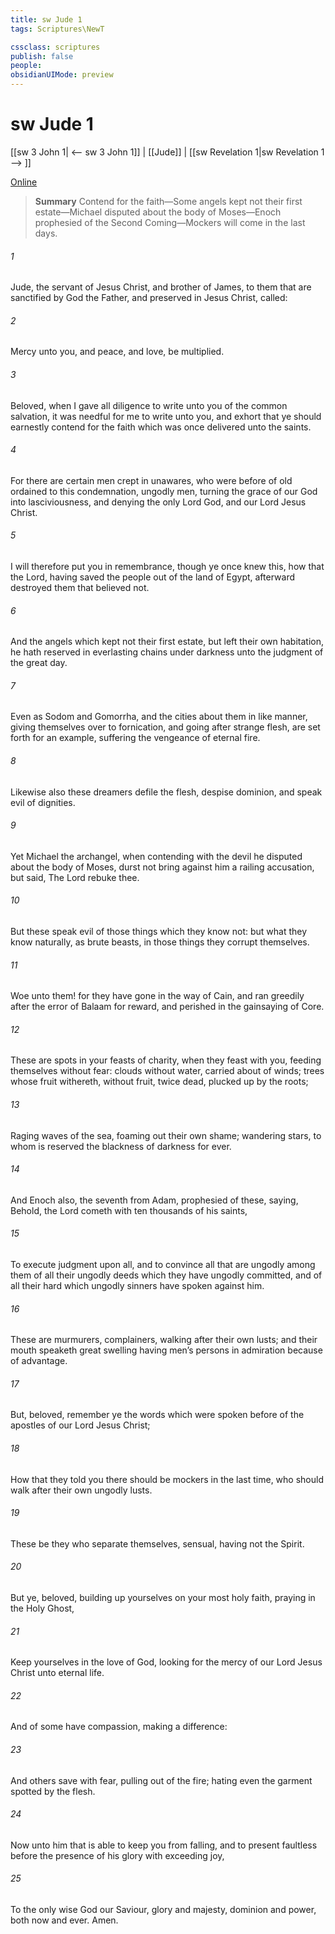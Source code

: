 ```yaml
---
title: sw Jude 1
tags: Scriptures\NewT

cssclass: scriptures
publish: false
people:
obsidianUIMode: preview
---
```


# sw Jude 1
[[sw 3 John 1| <-- sw 3 John 1]] | [[Jude]] | [[sw Revelation 1|sw Revelation 1 --> ]]

[Online](https://churchofjesuschrist.org/study/scriptures/nt/jude/1?lang=eng)

> __Summary__
Contend for the faith—Some angels kept not their first estate—Michael disputed about the body of Moses—Enoch prophesied of the Second Coming—Mockers will come in the last days.

###### 1 
Jude, the servant of Jesus Christ, and brother of James, to them that are sanctified by God the Father, and preserved in Jesus Christ,  called:

###### 2 
Mercy unto you, and peace, and love, be multiplied.

###### 3 
Beloved, when I gave all diligence to write unto you of the common salvation, it was needful for me to write unto you, and exhort  that ye should earnestly contend for the faith which was once delivered unto the saints.

###### 4 
For there are certain men crept in unawares, who were before of old ordained to this condemnation, ungodly men, turning the grace of our God into lasciviousness, and denying the only Lord God, and our Lord Jesus Christ.

###### 5 
I will therefore put you in remembrance, though ye once knew this, how that the Lord, having saved the people out of the land of Egypt, afterward destroyed them that believed not.

###### 6 
And the angels which kept not their first estate, but left their own habitation, he hath reserved in everlasting chains under darkness unto the judgment of the great day.

###### 7 
Even as Sodom and Gomorrha, and the cities about them in like manner, giving themselves over to fornication, and going after strange flesh, are set forth for an example, suffering the vengeance of eternal fire.

###### 8 
Likewise also these  dreamers defile the flesh, despise dominion, and speak evil of dignities.

###### 9 
Yet Michael the archangel, when contending with the devil he disputed about the body of Moses, durst not bring against him a railing accusation, but said, The Lord rebuke thee.

###### 10 
But these speak evil of those things which they know not: but what they know naturally, as brute beasts, in those things they corrupt themselves.

###### 11 
Woe unto them! for they have gone in the way of Cain, and ran greedily after the error of Balaam for reward, and perished in the gainsaying of Core.

###### 12 
These are spots in your feasts of charity, when they feast with you, feeding themselves without fear: clouds  without water, carried about of winds; trees whose fruit withereth, without fruit, twice dead, plucked up by the roots;

###### 13 
Raging waves of the sea, foaming out their own shame; wandering stars, to whom is reserved the blackness of darkness for ever.

###### 14 
And Enoch also, the seventh from Adam, prophesied of these, saying, Behold, the Lord cometh with ten thousands of his saints,

###### 15 
To execute judgment upon all, and to convince all that are ungodly among them of all their ungodly deeds which they have ungodly committed, and of all their hard  which ungodly sinners have spoken against him.

###### 16 
These are murmurers, complainers, walking after their own lusts; and their mouth speaketh great swelling  having men’s persons in admiration because of advantage.

###### 17 
But, beloved, remember ye the words which were spoken before of the apostles of our Lord Jesus Christ;

###### 18 
How that they told you there should be mockers in the last time, who should walk after their own ungodly lusts.

###### 19 
These be they who separate themselves, sensual, having not the Spirit.

###### 20 
But ye, beloved, building up yourselves on your most holy faith, praying in the Holy Ghost,

###### 21 
Keep yourselves in the love of God, looking for the mercy of our Lord Jesus Christ unto eternal life.

###### 22 
And of some have compassion, making a difference:

###### 23 
And others save with fear, pulling  out of the fire; hating even the garment spotted by the flesh.

###### 24 
Now unto him that is able to keep you from falling, and to present  faultless before the presence of his glory with exceeding joy,

###### 25 
To the only wise God our Saviour,  glory and majesty, dominion and power, both now and ever. Amen.

